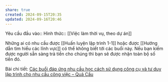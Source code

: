```yaml
---
share: true
created: 2024-09-15T20:35
updated: 2024-09-16T20:46
---
```

Yêu cầu đầu vào:: 
Hình thức:: [[Việc làm thời vụ, theo dự án]]

Những ai có nhu cầu được [[Huấn luyện lập trình 1-1]] hoặc được [[Hướng dẫn tìm hiểu các lĩnh vực]] có thể không biết tới các buổi này. Nếu bạn kiếm được người sẵn sàng trả tiền cho chúng thì bạn sẽ được nhận toàn bộ số tiền đó.

Bài chi tiết: [Các buổi đáp ứng nhu cầu học cách sử dụng công cụ và tư duy lập trình cho nhu cầu công việc – Quả Cầu](https://doi-thoai.deno.dev/cac-buoi-dap-ung-nhu-cau-hoc-cach-su-dung-cong-cu-va-tu-duy-lap-trinh-cho-nhu-cau-ca-nhan-hoac-nghien-cuu.4M.1)